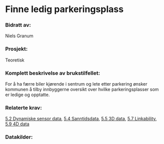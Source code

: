 # Finne ledig parkeringsplass
### Bidratt av: 
Niels Granum
### Prosjekt: 
Teoretisk
### Komplett beskrivelse av brukstilfellet: 
For å ha færre biler kjørende i sentrum og lete etter parkering ønsker kommunen å tilby innbyggerne oversikt over hvilke parkeringsplasser som er ledige og opptatte.  
### Relaterte krav:  
[5.2 Dynamiske sensor data](#5.2), [5.4 Sanntidsdata](#5.4), [5.5 3D data](#5.5), [5.7 Linkability](#5.7), [5.9 4D data](#5.9)
### Datakilder:  
